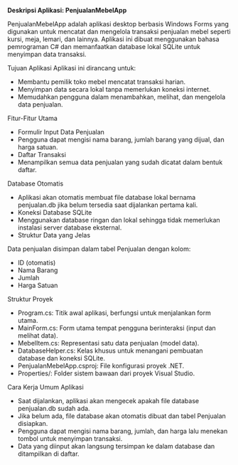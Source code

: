 **Deskripsi Aplikasi: PenjualanMebelApp**

PenjualanMebelApp adalah aplikasi desktop berbasis Windows Forms yang digunakan untuk mencatat dan mengelola transaksi penjualan mebel seperti kursi, meja, lemari, dan lainnya. Aplikasi ini dibuat menggunakan bahasa pemrograman C# dan memanfaatkan database lokal SQLite untuk menyimpan data transaksi.

Tujuan Aplikasi
Aplikasi ini dirancang untuk:

  - Membantu pemilik toko mebel mencatat transaksi harian.
  - Menyimpan data secara lokal tanpa memerlukan koneksi internet.
  - Memudahkan pengguna dalam menambahkan, melihat, dan mengelola data penjualan.

Fitur-Fitur Utama
  - Formulir Input Data Penjualan
  - Pengguna dapat mengisi nama barang, jumlah barang yang dijual, dan harga satuan.
  - Daftar Transaksi
  - Menampilkan semua data penjualan yang sudah dicatat dalam bentuk daftar.

Database Otomatis

  - Aplikasi akan otomatis membuat file database lokal bernama penjualan.db jika belum tersedia saat dijalankan pertama kali.
  - Koneksi Database SQLite
  - Menggunakan database ringan dan lokal sehingga tidak memerlukan instalasi server database eksternal.
  - Struktur Data yang Jelas

Data penjualan disimpan dalam tabel Penjualan dengan kolom:

  - ID (otomatis)
  - Nama Barang
  - Jumlah
  - Harga Satuan

Struktur Proyek

  - Program.cs: Titik awal aplikasi, berfungsi untuk menjalankan form utama.
  - MainForm.cs: Form utama tempat pengguna berinteraksi (input dan melihat data).
  - MebelItem.cs: Representasi satu data penjualan (model data).
  - DatabaseHelper.cs: Kelas khusus untuk menangani pembuatan database dan koneksi SQLite.
  - PenjualanMebelApp.csproj: File konfigurasi proyek .NET.
  - Properties/: Folder sistem bawaan dari proyek Visual Studio.

Cara Kerja Umum Aplikasi

  - Saat dijalankan, aplikasi akan mengecek apakah file database penjualan.db sudah ada.
  - Jika belum ada, file database akan otomatis dibuat dan tabel Penjualan disiapkan.
  - Pengguna dapat mengisi nama barang, jumlah, dan harga lalu menekan tombol untuk menyimpan transaksi.
  - Data yang diinput akan langsung tersimpan ke dalam database dan ditampilkan di daftar.
